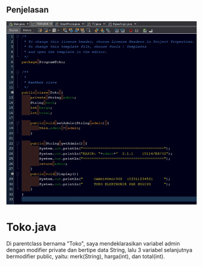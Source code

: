 ## Penjelasan
![alt text](https://github.com/RizwandaaK/ProgramToko-InheritEnkap/blob/master/codingan%20Toko.jpeg?raw=true)
# Toko.java
Di parentclass bernama "Toko", saya mendeklarasikan variabel admin dengan modifier private dan bertipe data String, lalu 3 variabel selanjutnya bermodifier public, 
yaitu: merk(String), harga(int), dan total(int).
